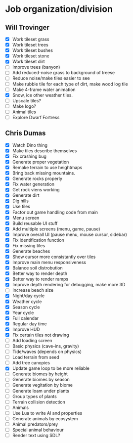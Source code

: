 # Job organization/division

## Will Trovinger

- [x] Work tileset grass
- [x] Work tileset trees
- [x] Work tileset bushes
- [x] Work tileset stone
- [x] Work tileset dirt
- [ ] Improve trees (banyon)
- [ ] Add reduced-noise grass to background of treese
- [ ] Reduce noise/make tiles easier to see
- [ ] Make rubble tile for each type of dirt, make wood log tile
- [ ] Make 4-frame water animation
- [x] Snow, ice other weather tiles.
- [ ] Upscale tiles?
- [ ] Make logo?
- [ ] Animal tiles
- [ ] Explore Dwarf Fortress

## Chris Dumas

- [x] Watch Dino thing
- [x] Make tiles describe themselves
- [x] Fix crashing bug
- [x] Generate proper vegetation
- [x] Remake terrain to use heightmaps
- [x] Bring back missing mountains.
- [x] Generate rocks properly
- [x] Fix water generation
- [x] Get rock viens working
- [x] Generate dirt
- [x] Dig hills
- [x] Use tiles
- [x] Factor out game handling code from main
- [x] Menu screen
- [x] Build reusable UI stuff
- [x] Add multiple screens (menu, game, pause)
- [x] Improve overall UI (pause menu, mouse cursor, sidebar)
- [x] Fix identification function
- [x] Fix missing tiles
- [x] Generate beaches
- [x] Show cursor more consistantly over tiles
- [x] Improve main menu responsiveness
- [x] Balance soil distrobution
- [x] Better way to render depth
- [x] Better way to render ramps
- [x] Improve depth rendering for debugging, make more 3D
- [ ] Increase beach size
- [x] Night/day cycle
- [x] Weather cycle
- [x] Season cycle
- [x] Year cycle
- [x] Full calendar
- [x] Regular day time
- [x] Improve HUD
- [x] Fix certain tiles not drawing
- [ ] Add loading screen
- [ ] Basic physics (cave-ins, gravity)
- [ ] Tide/waves (depends on physics)
- [ ] Load terrain from seed
- [ ] Add tree canopies
- [x] Update game loop to be more reliable
- [ ] Generate biomes by height
- [ ] Generate biomes by season
- [ ] Generate vegitation by biome
- [ ] Generate loam under plants
- [ ] Group types of plants
- [ ] Terrain collision detection
- [ ] Animals
- [ ] Use Lua to write AI and properties
- [ ] Generate animals by ecosystem
- [ ] Animal predators/prey
- [ ] Special animal behaviour
- [ ] Render text using SDL?
